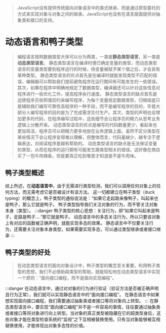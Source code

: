 > JavaScript没有提供传统面向对象语言中的类式继承，而是通过原型委托的方式来实现对象与对象之间的继承。JavaScript也没有在语言层面提供对抽象类和接口的支持。

# 动态语言和鸭子类型
> 编程语言按照数据类型大体可以分为两类，一类是**静态类型语言**，另一类是**动态类型语言**。
> 静态类型语言在编译时便已确定变量的类型，而动态类型语言的变量类型要到程序运行的时候，待变量被赋予某个值之后，才会具有某种类型。
> 静态类型语言的优点首先是在编译时就能发现类型不匹配的错误，编辑器可以帮助我们提前避免程序在运行期间有可能发生的一些错误。其次，如果在程序中明确地规定了数据类型，编译器还可以针对这些信息对程序进行一些优化工作，提高程序执行速度。
> 静态类型语言的缺点首先是迫使程序员依照强契约来编写程序，为每个变量规定数据类型，归根结底只是辅助我们编写可靠性高程序的一种手段，而不是编写程序的目的，毕竟大部分人编写程序的目的是为了完成需求交付生产。其次，类型的声明也会增加更多的代码，在程序编写过程中，这些细节会让程序员的精力从思考业务逻辑上分散开来。
> 动态类型语言的优点是编写的代码数量更少，看起来也更加简洁，程序员可以把精力更多地放在业务逻辑上面。虽然不区分类型在某些情况下会让程序变得难以理解，但整体而言，代码量越少，越专注于逻辑表达，对阅读程序是越有帮助的。
> 动态类型语言的缺点是无法保证变量的类型，从而在程序的运行期有可能发生跟类型相关的错误。这好像在商店买了一包牛肉辣条，但是要真正吃到嘴里才知道是不是牛肉味。

## 鸭子类型概述
综上所述，在**动态语言中**，由于无需进行类型检测，我们可以调用任何对象上的任何方法，而无需考虑它是否被设计有该方法。
这一切都建立在鸭子类型（duck typing）的概念上，鸭子类型的通俗说法是：“如果它走起路来像鸭子，叫起来也是鸭子，那么它就是鸭子。
鸭子类型指导我们关注对象的行为，而不管关注对象本身（类型）。
:::danger
鸭子类型的核心思想：关注行为，即”如果它叫起来是鸭子，走路是鸭子….“那它就是鸭子。
动态语言中的多态关注行为，所以只要该对象上有对应的函数被正确声明，就能实现多态的效果。
静态语言中不仅要关注行为，还需要关注对象本身类型，如果需要实现多态，可以通过类型继承或者接口继承
:::
## 鸭子类型的好处
> 在动态类型语言的面向对象设计中，鸭子类型的概念至关重要。利用鸭子类型的思想，我们不必借助超类型的帮助，就能轻松地在动态类型语言中实现一个原则：“面向接口编程，而不是面向实现编程”。

:::danger
在动态语言中，通过对对象的行为进行验证（验证方法是否被正确声明且行为正常），我们就可以实现静态语言中的“面向接口编程”。
在静态语言中如果想实现面向接口编程，我们需要通过抽象类或者接口等将对象向上转型。
:::
在静态类型语言中，要实现“面向接口编程”并不是一件容易的事情，往往要通过抽象类或者接口等将对象进行向上转型。当对象的真正类型被隐藏在它的超类型身后，这些对象才能在类型检查系统的“监视”之下互相被替换使用。只有当对象能够被互相替换使用，才能体现出对象多态性的价值。
